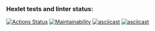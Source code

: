 ### Hexlet tests and linter status:
[![Actions Status](https://github.com/MINROCKET/python-project-49/actions/workflows/hexlet-check.yml/badge.svg)](https://github.com/MINROCKET/python-project-49/actions)
[![Maintainability](https://api.codeclimate.com/v1/badges/4384f09f750a949433b0/maintainability)](https://codeclimate.com/github/MINROCKET/python-project-49/maintainability)
[![asciicast](https://asciinema.org/a/TEw481mc3MwinL4iFhUgHOzR1.svg)](https://asciinema.org/a/TEw481mc3MwinL4iFhUgHOzR1)
[![asciicast](https://asciinema.org/a/ZT1P25Aq13kI2AWioEw3t2zAr.svg)](https://asciinema.org/a/ZT1P25Aq13kI2AWioEw3t2zAr)